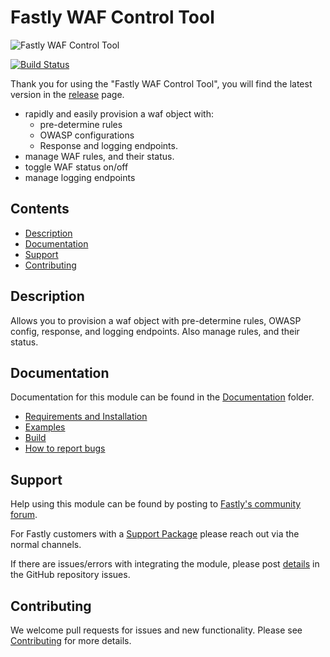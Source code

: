# Fastly WAF Control Tool

![Fastly WAF Control Tool](images/waflyctl_logo.png)

[![Build Status](https://travis-ci.com/fastly/waflyctl.svg?token=83kKx7scGq3h69fnK6JA&branch=master)](https://travis-ci.com/fastly/waflyctl)

Thank you for using the "Fastly WAF Control Tool", you will find the latest version in the
[release](https://github.com/fastly/waflyctl/releases) page.

- rapidly and easily provision a waf object with:
  - pre-determine rules
  - OWASP configurations
  - Response and logging endpoints.
- manage WAF rules, and their status.
- toggle WAF status on/off
- manage logging endpoints

## Contents

- [Description](#description)
- [Documentation](#documentation)
- [Support](#support)
- [Contributing](#contributing)

## Description

Allows you to provision a waf object with pre-determine rules, OWASP config, response, and logging endpoints. Also manage rules, and their status.

## Documentation

Documentation for this module can be found in the
[Documentation](Documentation/)
folder.

- [Requirements and Installation](Documentation/INSTALLATION.md)
- [Examples](Documentation/EXAMPLES.md)
- [Build](Documentation/BUILD.md)
- [How to report bugs](Documentation/OPENING-ISSUES.md)

## Support

Help using this module can be found by posting to
[Fastly's community forum](https://community.fastly.com/).

For Fastly customers with a [Support Package](https://www.fastly.com/support)
please reach out via the normal channels.

If there are issues/errors with integrating the module, please post
[details](Documentation/OPENING-ISSUES.md) in the GitHub repository issues.

## Contributing

We welcome pull requests for issues and new functionality. Please see
[Contributing](Documentation/CONTRIBUTING.md) for more details.
